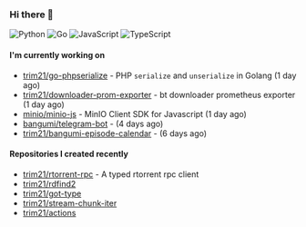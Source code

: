 ### Hi there 👋

![Python](https://img.shields.io/badge/python-3670A0?style=for-the-badge&logo=python&logoColor=ffdd54)
![Go](https://img.shields.io/badge/go-%2300ADD8.svg?style=for-the-badge&logo=go&logoColor=white)
![JavaScript](https://img.shields.io/badge/javascript-%23323330.svg?style=for-the-badge&logo=javascript&logoColor=%23F7DF1E)
![TypeScript](https://img.shields.io/badge/typescript-%23007ACC.svg?style=for-the-badge&logo=typescript&logoColor=white)

#### I'm currently working on

- [trim21/go-phpserialize](https://github.com/trim21/go-phpserialize) - PHP `serialize` and `unserialize` in Golang (1 day ago)
- [trim21/downloader-prom-exporter](https://github.com/trim21/downloader-prom-exporter) - bt downloader prometheus exporter (1 day ago)
- [minio/minio-js](https://github.com/minio/minio-js) - MinIO Client SDK for Javascript (1 day ago)
- [bangumi/telegram-bot](https://github.com/bangumi/telegram-bot) -  (4 days ago)
- [trim21/bangumi-episode-calendar](https://github.com/trim21/bangumi-episode-calendar) -  (6 days ago)

#### Repositories I created recently

- [trim21/rtorrent-rpc](https://github.com/trim21/rtorrent-rpc) - A typed rtorrent rpc client
- [trim21/rdfind2](https://github.com/trim21/rdfind2)
- [trim21/got-type](https://github.com/trim21/got-type)
- [trim21/stream-chunk-iter](https://github.com/trim21/stream-chunk-iter)
- [trim21/actions](https://github.com/trim21/actions)
